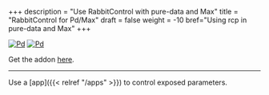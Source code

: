 +++
description = "Use RabbitControl with pure-data and Max"
title = "RabbitControl for Pd/Max"
draft = false
weight = -10
bref="Using rcp in pure-data and Max"
+++

[![Pd](/logos/pd_logo.png#center)](http://puredata.info/downloads/pure-data)
[![Pd](/logos/max.jpg#center)](https://cycling74.com/)

Get the addon [here](https://github.com/rabbitControl/rcp-flext).

---
Use a [app]({{< relref "/apps" >}}) to control exposed parameters.
